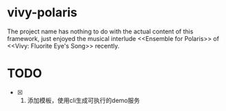 # vivy-polaris
The project name has nothing to do with the actual content of this framework, just enjoyed the musical interlude &lt;&lt;Ensemble for Polaris&gt;&gt; of <<Vivy: Fluorite Eye's Song>> recently.

# TODO
- [x] 1. 添加模板，使用cli生成可执行的demo服务
